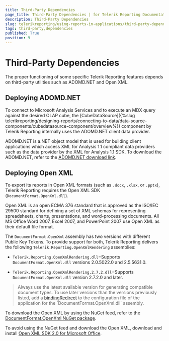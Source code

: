 ```yaml
---
title: Third-Party Dependencies
page_title: Third-Party Dependencies | for Telerik Reporting Documentation
description: Third-Party Dependencies
slug: telerikreporting/using-reports-in-applications/third-party-dependencies
tags: third-party,dependencies
published: True
position: 9
---
```


# Third-Party Dependencies



The proper functioning of some specific Telerik Reporting features depends on third-party utilities         such as ADOMD.NET and Open XML.       

## Deploying ADOMD.NET

To connect to Microsoft Analysis Services and to execute an MDX query against the desired OLAP cube, the           [CubeDataSource]({%slug telerikreporting/designing-reports/connecting-to-data/data-source-components/cubedatasource-component/overview%}) component by Telerik Reporting internally uses the ADOMD.NET client data provider.         

ADOMD.NET is a.NET object model that is used for building client applications which access XML for           Analysis 1.1 compliant data providers such as the data provider by the XML for Analysis 1.1 SDK.           To download the ADOMD.NET, refer to the            [ADOMD.NET download link](http://www.microsoft.com/downloads/en/details.aspx?FamilyID=790d631b-bff9-4f4a-b648-e9209e6ac8ad).         

## Deploying Open XML

To export its reports in Open XML formats (such as `.docx`, `.xlsx`, or `.pptx`),           Telerik Reporting requires the Open XML SDK (`DocumentFormat.OpenXml.dll`).         

Open XML is an open ECMA 376 standard that is approved as the ISO/IEC 29500 standard for           defining a set of XML schemas for representing spreadsheets, charts, presentations, and word-processing documents.           All MS Office Word 2007, Excel 2007, and PowerPoint 2007 use Open XML as their default file format.         

The `DocumentFormat.OpenXml` assembly has two versions with different Public Key Tokens. To provide support for both,           Telerik Reporting delivers the following `Telerik.Reporting.OpenXmlRendering` assemblies:         

* `Telerik.Reporting.OpenXmlRendering.dll`−Supports `DocumentFormat.OpenXml.dll` versions 2.0.5022.0 and 2.5.5631.0.             

* `Telerik.Reporting.OpenXmlRendering.2.7.2.dll`−Supports `DocumentFormat.OpenXml.dll` version 2.7.2.0 and later.             

> Always use the latest available version for generating compatible document types.             To use later versions than the versions previously listed, add a              [bindingRedirect](http://msdn.microsoft.com/en-us/library/eftw1fys(v=vs.110).aspx)              to the configuration file of the application for the `DocumentFormat.OpenXml.dll` assembly.           

To download the Open XML by using the NuGet feed, refer to the            [DocumentFormat.OpenXml NuGet package](https://www.nuget.org/packages/DocumentFormat.OpenXml/).         

To avoid using the NuGet feed and download the Open XML, download and install            [Open XML SDK 2.0 for Microsoft Office](http://www.microsoft.com/downloads/en/details.aspx?FamilyId=C6E744E5-36E9-45F5-8D8C-331DF206E0D0).

